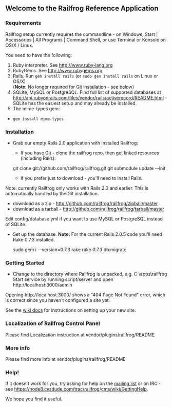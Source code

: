 ## Welcome to the Railfrog Reference Application

### Requirements

Railfrog setup currently requires the commandline - on Windows, Start | Accessories | All Programs | Command Shell, or
use Terminal or Konsole on OS/X / Linux.

You need to have the following:

  1. Ruby interpreter. See http://www.ruby-lang.org
  2. RubyGems. See http://www.rubygems.org 
  3. Rails. Run `gem install rails` (or `sudo gem install rails` on Linux or OS/X)  
  (**Note:** No longer required for Git installation - see below)
  4. SQLite, MySQL or PostgreSQL. Find full list of supported databases at
  <http://api.rubyonrails.com/files/vendor/rails/activerecord/README.html> -SQLite has the easiest setup
  and may already be installed.
  5. The mime-types gem:
   - `gem install mime-types`


### Installation

 * Grab our empty Rails 2.0 application with installed Railfrog:

   * If you have Git - clone the railfrog repo, then get linked resources (including Rails):


    git clone git://github.com/railfrog/railfrog.git
    git submodule update --init


   * If you prefer just to download - you'll need to install Rails.

Note:  currently Railfrog only works with Rails 2.0 and earlier. This is automatically
handled by the Git installation. 

   * download as a zip - <http://github.com/railfrog/railfrog/zipball/master>
   * download as a tarball - <http://github.com/railfrog/railfrog/tarball/master>

 Edit config/database.yml if you want to use MySQL or PostgreSQL instead of SQLite.

 * Set up the database. **Note:** For the current Rails 2.0.5 code you'll need Rake 0.7.3 installed.

    sudo gem i --version=0.7.3 rake
    rake _0.7.3_ db:migrate


### Getting Started

 * Change to the directory where Railfrog is unpacked, e.g. C:\apps\railfrog
Start service by running script/server and open http://localhost:3000/admin

Opening http://localhost:3000/ shows a "404 Page Not Found" error, which is correct since you haven't configured a site yet.

See the [wiki docs](http://wiki.github.com/railfrog/railfrog) for instructions on setting up your new site.


### Localization of Railfrog Control Panel

Please find Localization instruction at vendor/plugins/railfrog/README


### More info

Please find more info at vendor/plugins/railfrog/README

### Help!

If it doesn't work for you, try asking for help on the [mailing list](http://groups.google.com/group/railfrog-dev)
or on IRC - see <https://node8.cvsdude.com/trac/railfrog/cms/wiki/GettingHelp>.


We hope you find it useful.

